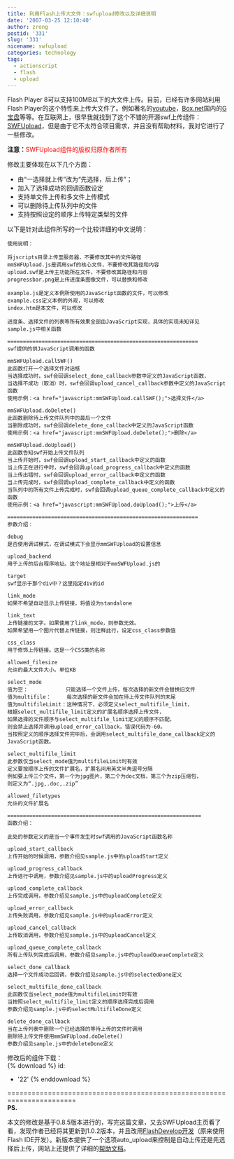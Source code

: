 ```yaml
---
title: 利用Flash上传大文件：swfupload修改以及详细说明
date: '2007-03-25 12:10:40'
author: zrong
postid: '331'
slug: '331'
nicename: swfupload
categories: technology
tags:
  - actionscript
  - flash
  - upload
---
```


Flash Player
8可以支持100MB以下的大文件上传。目前，已经有许多网站利用Flash
Player的这个特性来上传大文件了。例如著名的[youtube](http://www.youtube.com)，[Box.net](http://www.box.net)国内的[G宝盘](http://www.gbaopan.com)等等。在互联网上，很早我就找到了这个不错的开源swf上传组件：[SWFUpload](http://swfupload.mammon.se/index.php)，但是由于它不太符合项目需求，并且没有帮助材料，我对它进行了一些修改。

**注意：**<span style="color:red">SWFUpload组件的版权归原作者所有</span>

修改主要体现在以下几个方面：

-   由“一选择就上传”改为“先选择，后上传”；
-   加入了选择成功的回调函数设定
-   支持单文件上传和多文件上传模式
-   可以删除待上传队列中的文件
-   支持按照设定的顺序上传特定类型的文件

以下是针对此组件所写的一个比较详细的中文说明：<!--more-->

``` {style="font-weight:normal;font-size:14px;color:#000;padding:10px;background:#eee;width:900px;"}
使用说明：

将jscripts目录上传至服务器，不要修改其中的文件路径
mmSWFUpload.js是调用swf的核心文件，不要修改其路径和内容
upload.swf是上传主功能所在文件，不要修改其路径和内容
progressbar.png是上传进度条图像文件，可以替换和修改

example.js是定义本例所使用的JavaScript函数的文件，可以修改
example.css定义本例的外观，可以修改
index.htm是本文件，可以修改

进度条、选择文件的列表等所有效果全部由JavaScript实现，具体的实现未知详见sample.js中相关函数

=============================================================
swf提供的供JavaScript调用的函数

mmSWFUpload.callSWF()
此函数打开一个选择文件对话框
当选择成功时，swf会回调select_done_callback参数中定义的JavaScript函数，
当选择不成功（取消）时，swf会回调upload_cancel_callback参数中定义的JavaScript函数
使用示例：<a href="javascript:mmSWFUpload.callSWF();">选择文件</a>

mmSWFUpload.doDelete()
此函数删除待上传文件队列中的最后一个文件
当删除成功时，swf会回调delete_done_callback中定义的JavaScript函数
使用示例：<a href="javascript:mmSWFUpload.doDelete();">删除</a>

mmSWFUpload.doUpload()
此函数告知swf开始上传文件队列
当上传开始时，swf会回调upload_start_callback中定义的函数
当上传正在进行中时，swf会回调upload_progress_callback中定义的函数
当上传出错时，swf会回调upload_error_callback中定义的函数
当上传完成时，swf会回调upload_complete_callback中定义的函数
当队列中的所有文件上传完成时，swf会回调upload_queue_complete_callback中定义的函数
使用示例：<a href="javascript:mmSWFUpload.doUpload();">上传</a>

=============================================================
参数介绍：

debug
是否使用调试模式，在调试模式下会显示mmSWFUpload的设置信息

upload_backend
用于上传的后台程序地址。这个地址是相对于mmSWFUpload.js的

target
swf显示于那个div中？这里指定div的id

link_mode
如果不希望自动显示上传链接，将值设为standalone

link_text
上传链接的文字。如果使用了link_mode，则参数无效。
如果希望用一个图片代替上传链接，则注释此行，设定css_class参数值

css_class
用于修饰上传链接。这是一个CSS类的名称

allowed_filesize
允许的最大文件大小。单位KB

select_mode
值为空：            只能选择一个文件上传，每次选择的新文件会替换旧文件
值为multifile：     每次选择的新文件会加在待上传文件队列的末尾
值为multifileLimit：这种情况下，必须定义select_multifile_limit，
根据select_multifile_limit定义的扩展名顺序选择上传文件，
如果选择的文件顺序与select_multifile_limit定义的顺序不匹配，
则会禁止选择并调用upload_error_callback，错误代码为-60。
当按照定义的顺序选择文件完毕后，会调用select_multifile_done_callback定义的JavaScript函数。

select_multifile_limit
此参数仅当select_mode值为multifileLimit时有效
定义要按顺序上传的文件扩展名，扩展名间用英文半角逗号分隔
例如要上传三个文件，第一个为jpg图片，第二个为doc文档，第三个为zip压缩包，
则定义为“.jpg,.doc,.zip”

allowed_filetypes
允许的文件扩展名

==============================================================
函数介绍：

此处的参数定义的是当一个事件发生时swf调用的JavaScript函数名称

upload_start_callback
上传开始的时候调用，参数介绍见sample.js中的uploadStart定义
 
upload_progress_callback
上传进行中调用，参数介绍见sample.js中的uploadProgress定义

upload_complete_callback
上传完成调用，参数介绍见sample.js中的uploadComplete定义

upload_error_callback
上传失败调用，参数介绍见sample.js中的uploadError定义

upload_cancel_callback
上传取消调用，参数介绍见sample.js中的uploadCancel定义

upload_queue_complete_callback
所有上传队列完成后调用，参数介绍见sample.js中的uploadQueueComplete定义

select_done_callback
选择一个文件成功后回调，参数介绍见sample.js中的selectedDone定义

select_multifile_done_callback
此函数仅当select_mode值为multifileLimit时有效
当按照select_multifile_limit定义的顺序选择完成后调用
参数介绍见sample.js中的selectMultifileDone定义

delete_done_callback
当在上传列表中删除一个已经选择的等待上传的文件时调用
删除待上传文件使用mmSWFUpload.doDelete()
参数介绍见sample.js中的deleteDone定义
```

修改后的组件下载：  
{% download %}
id:
  - '22'
{% enddownload %}

=======================================================================  
**PS.**  

本文的修改是基于0.8.5版本进行的，写完这篇文章，又去SWFUpload主页看了看，发现作者已经将其更新到1.0.2版本，并且改用[FlashDevelop开发](http://www.flashdevelop.org/)（原来使用Flash
IDE开发）。新版本提供了一个选项auto\_upload来控制是自动上传还是先选择后上传，网站上还提供了详细的[帮助文档](http://swfupload.mammon.se/documentation.php)。

